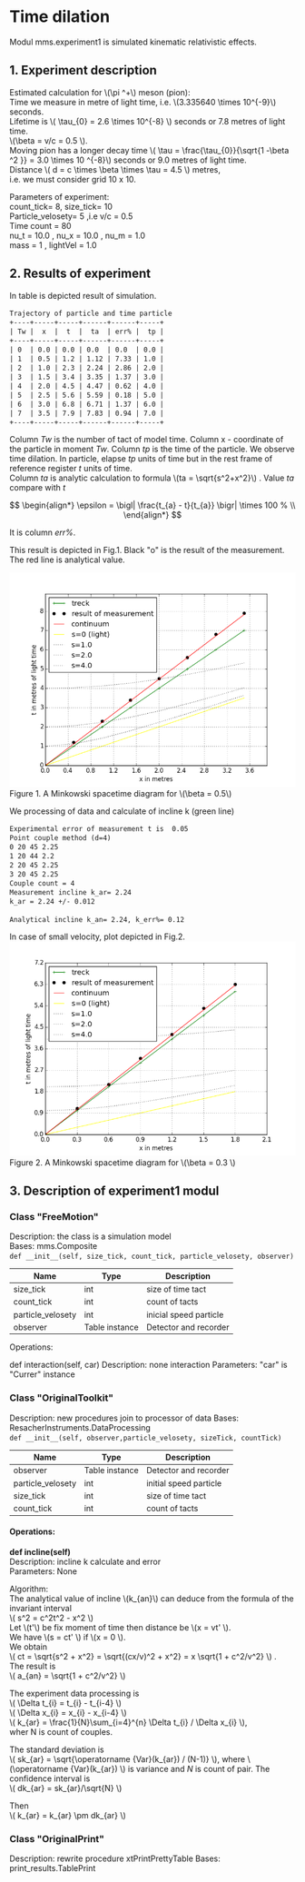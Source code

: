 # Time dilation
Modul mms.experiment1 is simulated kinematic relativistic effects.
  
## 1. Experiment description  
Estimated calculation for \\(\pi ^+\\) meson (pion):  
 Time we measure in metre of light time, i.e. \\(3.335640 \times 10^{-9}\\) seconds.  
 Lifetime is \\( \tau_{0} =  2.6 \times 10^{-8} \\) seconds or  7.8  metres of light time.     
 \\(\beta = v/c = 0.5  \\).  
 Moving pion has a longer decay time \\( \tau =  \frac{\tau_{0}}{\sqrt{1 -\beta ^2 }}  = 3.0 \times 10 ^{-8}\\)  seconds or  9.0  metres of light time.  
 Distance \\( d =  c \times \beta \times \tau  = 4.5 \\) metres,  
 i.e. we must consider grid 10 x 10.
  
Parameters of experiment:  
count_tick= 8, size_tick= 10  
Particle_velosety= 5 ,i.e v/c = 0.5  
Time count = 80  
nu_t = 10.0 , nu_x = 10.0 , nu_m = 1.0  
mass = 1 , lightVel = 1.0  
  
  
## 2. Results of experiment
In table is depicted result of simulation.  
  
```
Trajectory of particle and time particle
+----+-----+-----+------+------+-----+
| Tw |  x  |  t  |  ta  | err% |  tp |
+----+-----+-----+------+------+-----+
| 0  | 0.0 | 0.0 | 0.0  | 0.0  | 0.0 |
| 1  | 0.5 | 1.2 | 1.12 | 7.33 | 1.0 |
| 2  | 1.0 | 2.3 | 2.24 | 2.86 | 2.0 |
| 3  | 1.5 | 3.4 | 3.35 | 1.37 | 3.0 |
| 4  | 2.0 | 4.5 | 4.47 | 0.62 | 4.0 |
| 5  | 2.5 | 5.6 | 5.59 | 0.18 | 5.0 |
| 6  | 3.0 | 6.8 | 6.71 | 1.37 | 6.0 |
| 7  | 3.5 | 7.9 | 7.83 | 0.94 | 7.0 |
+----+-----+-----+------+------+-----+
```
  
Column *Tw* is the number of tact of model time.  Column x - coordinate of the particle in moment *Tw*. Column *tp* is the time of the particle.  We observe time dilation. In particle, elapse *tp* units of time but in the rest frame of reference register *t* units of time.  
Column *ta* is analytic calculation to formula \\(ta = \sqrt{s^2+x^2}\\) . 
Value *ta* compare with *t*  
  
$$
\begin{align*} 
\epsilon =  \bigl| \frac{t_{a} - t}{t_{a}} \bigr| \times 100 % \\
\end{align*}  
$$  
  
It is column *err%*.  
  
This result is depicted in Fig.1. Black "o" is the result of the measurement. The red line is analytical value.   


![Fig1](Fig3-1-1.png)  
Figure 1. A Minkowski spacetime diagram for \\(\beta  =  0.5\\)    

We processing of data and calculate of incline k (green line)  
  
```
Experimental error of measurement t is  0.05
Point couple method (d=4)
0 20 45 2.25
1 20 44 2.2
2 20 45 2.25
3 20 45 2.25
Couple count = 4
Measurement incline k_ar= 2.24
k_ar = 2.24 +/- 0.012

Analytical incline k_an= 2.24, k_err%= 0.12  

```  

In case of small velocity, plot depicted in Fig.2.
![Fig2](Fig3-1-2.png)  
Figure 2. A Minkowski spacetime diagram for \\(\beta =  0.3 \\)    
  
  
## 3. Description of experiment1 modul
  
### Class "FreeMotion"  

Description: the class is a simulation model  
Bases: mms.Composite   
`def __init__(self, size_tick, count_tick, particle_velosety, observer)`  
  
Name | Type | Description  
---- | ---- | ----------- 
size_tick | int | size of time tact
count_tick | int | count of tacts
particle_velosety | int | inicial speed particle
observer | Table instance | Detector and recorder


Operations:

def interaction(self, car)
Description: none interaction
Parameters: "car" is "Currer" instance  

### Class "OriginalToolkit"

Description: new procedures join to processor of data
Bases: ResacherInstruments.DataProcessing  
`def __init__(self, observer,particle_velosety, sizeTick, countTick)`  
  
Name | Type | Description  
---- | ---- | ----------- 
observer | Table instance | Detector and recorder
particle_velosety | int | initial speed particle
size_tick | int | size of time tact
count_tick | int | count of tacts
  
#### Operations:      
**def incline(self)**  
Description: incline k calculate and error  
Parameters: None  
  
Algorithm:  
The analytical value of incline \\(k_{an}\\) can deduce from the formula of the invariant interval  
\\( s^2 = c^2t^2 - x^2  \\)  
Let \\(t'\\) be fix moment of time then distance be \\(x = vt' \\).  
We have \\(s = ct' \\) if \\(x = 0 \\).  
We obtain    
\\( ct = \sqrt{s^2 + x^2} = \sqrt{(cx/v)^2 + x^2} = x \sqrt{1 + c^2/v^2} \\) .  
The result is  
\\( a_{an} = \sqrt{1 + c^2/v^2} \\)  
  
The experiment data processing is  
\\( \Delta t_{i} = t_{i} - t_{i-4}  \\)  
\\( \Delta x_{i} = x_{i} - x_{i-4}  \\)  
\\( k_{ar} = \frac{1}{N}\sum_{i=4}^{n} \Delta t_{i} / \Delta x_{i} \\),  
wher N is count of couples.  

The standard deviation is  
\\( sk_{ar} = \sqrt{\operatorname {Var}(k_{ar}) / (N-1)} \\), where \\(\operatorname {Var}(k_{ar}) \\)  is  variance and *N* is count of pair. 
The confidence interval is  
\\( dk_{ar} = sk_{ar}/\sqrt{N} \\)  
  
Then  
\\( k_{ar} = k_{ar} \pm dk_{ar} \\)  

### Class "OriginalPrint"
Description: rewrite procedure xtPrintPrettyTable
Bases: print_results.TablePrint
